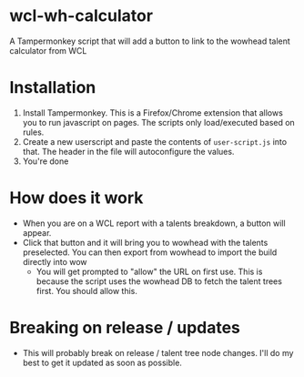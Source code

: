 # wcl-wh-calculator
A Tampermonkey script that will add a button to link to the wowhead talent calculator from WCL

# Installation
1. Install Tampermonkey. This is a Firefox/Chrome extension that allows you to run javascript on pages. The scripts only load/executed based on rules.
2. Create a new userscript and paste the contents of `user-script.js` into that. The header in the file will autoconfigure the values.
3. You're done

# How does it work
* When you are on a WCL report with a talents breakdown, a button will appear. 
* Click that button and it will bring you to wowhead with the talents preselected. You can then export from wowhead to import the build directly into wow
  * You will get prompted to "allow" the URL on first use. This is because the script uses the wowhead DB to fetch the talent trees first. You should allow this.
   

# Breaking on release / updates
* This will probably break on release / talent tree node changes. I'll do my best to get it updated as soon as possible. 
